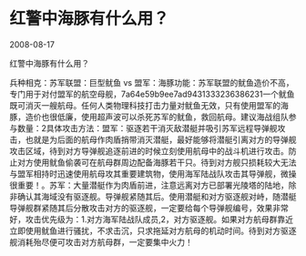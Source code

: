 # 红警中海豚有什么用？
2008-08-17

红警中海豚有什么用？

兵种相克：苏军联盟：巨型鱿鱼  vs  盟军：海豚功能：苏军联盟的鱿鱼造价不高，专门用于对付盟军的航空母舰，7a64e59b9ee7ad9431333236386231一个鱿鱼既可消灭一艘航母。任何人类物理科技打击力量对鱿鱼无效，只有使用盟军的海豚，造价也很低廉，使用超声波可以杀死苏军的鱿鱼，救回航母。建议海战组队参与数量：2具体攻击方法：盟军：驱逐若干消灭敌潜艇并吸引苏军远程导弹舰攻击，也就是为后面的航母作肉盾捎带消灭潜艇，最好能够将潜艇引离对方的导弹舰攻击区域，待到对方导弹舰追逐前进的时候立刻使用航母中的战斗机进行攻击。防止对方使用鱿鱼偷袭可在航母群周边配备海豚若干只。待到对方舰只损耗较大无法与盟军相持时迅速使用航母攻其重要建筑物，使用海军陆战队攻击其导弹舰，微操很重要！。苏军：大量潜艇作为肉盾前进，注意远离对方已部署光陵塔的陆地，除非确认其海域没有驱逐舰。导弹舰紧随其后。使用潜艇和对方驱逐舰对峙，随潜艇导弹舰群紧随其后分散攻击对方的驱逐舰，一定要给每个导弹舰编号，效果非常好，攻击优先级为：1.对方海军陆战队成员,2，对方驱逐舰。如果对方航母群靠近立即使用鱿鱼进行骚扰，不求击沉，只求拖延对方航母的机动时间。待到对方驱逐舰消耗殆尽便可攻击对方航母群，一定要集中火力！
